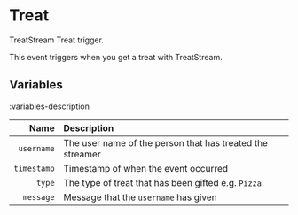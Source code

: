 # Treat
TreatStream Treat trigger.

This event triggers when you get a treat with TreatStream.

## Variables
:variables-description

Name | Description
----:|:------------
`username` | The user name of the person that has treated the streamer
`timestamp` | Timestamp of when the event occurred
`type` | The type of treat that has been gifted e.g. `Pizza`
`message` | Message that the `username` has given